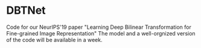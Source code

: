 # DBTNet
Code for our NeurIPS'19 paper "Learning Deep Bilinear Transformation for Fine-grained Image Representation"
The model and a well-orgnized version of the code will be available in a week.
